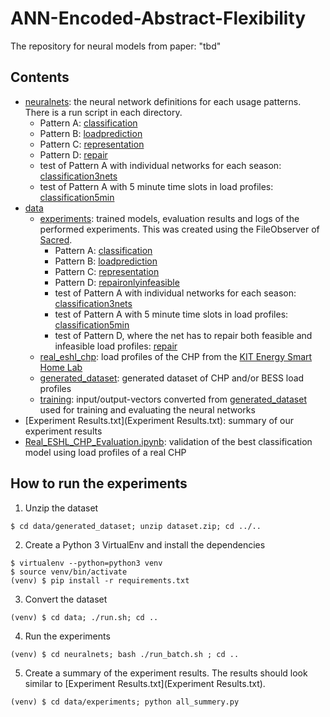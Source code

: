 # ANN-Encoded-Abstract-Flexibility
The repository for neural models from paper: "tbd"

## Contents

* [neuralnets](neuralnets): the neural network definitions for each usage patterns. There is a run script in each directory.
	* Pattern A: [classification](neuralnets/classification)
	* Pattern B: [loadprediction](neuralnets/loadprediction)
	* Pattern C: [representation](neuralnets/representation)
	* Pattern D: [repair](neuralnets/repair)
	* test of Pattern A with individual networks for each season: [classification3nets](neuralnets/classification3nets)
	* test of Pattern A with 5 minute time slots in load profiles: [classification5min](neuralnets/classification5min)
* [data](data)
	* [experiments](data/experiments): trained models, evaluation results and logs of the performed experiments. This was created using the FileObserver of [Sacred](http://sacred.readthedocs.io/).
    	* Pattern A: [classification](data/experiments/classification)
    	* Pattern B: [loadprediction](data/experiments/loadprediction)
    	* Pattern C: [representation](data/experiments/representation)
    	* Pattern D: [repaironlyinfeasible](data/experiments/repaironlyinfeasible)
    	* test of Pattern A with individual networks for each season: [classification3nets](neuralnets/classification3nets)
    	* test of Pattern A with 5 minute time slots in load profiles: [classification5min](neuralnets/classification5min)
    	* test of Pattern D, where the net has to repair both feasible and infeasible load profiles: [repair](data/experiments/repair)
	* [real_eshl_chp](data/real_eshl_chp): load profiles of the CHP from the [KIT Energy Smart Home Lab](http://organicsmarthome.org/)
    * [generated_dataset](data/generated_dataset): generated dataset of CHP and/or BESS load profiles
	* [training](data/training): input/output-vectors converted from [generated_dataset](data/generated_dataset) used for training and evaluating the neural networks
* [Experiment Results.txt](Experiment Results.txt): summary of our experiment results
* [Real_ESHL_CHP_Evaluation.ipynb](Real_ESHL_CHP_Evaluation.ipynb): validation of the best classification model using load profiles of a real CHP

## How to run the experiments

1. Unzip the dataset
```
$ cd data/generated_dataset; unzip dataset.zip; cd ../..
```

2. Create a Python 3 VirtualEnv and install the dependencies
```
$ virtualenv --python=python3 venv
$ source venv/bin/activate
(venv) $ pip install -r requirements.txt
```

3. Convert the dataset
```
(venv) $ cd data; ./run.sh; cd ..
```

4. Run the experiments
```
(venv) $ cd neuralnets; bash ./run_batch.sh ; cd ..
```

5. Create a summary of the experiment results. The results should look similar to [Experiment Results.txt](Experiment Results.txt).
```
(venv) $ cd data/experiments; python all_summery.py
```
